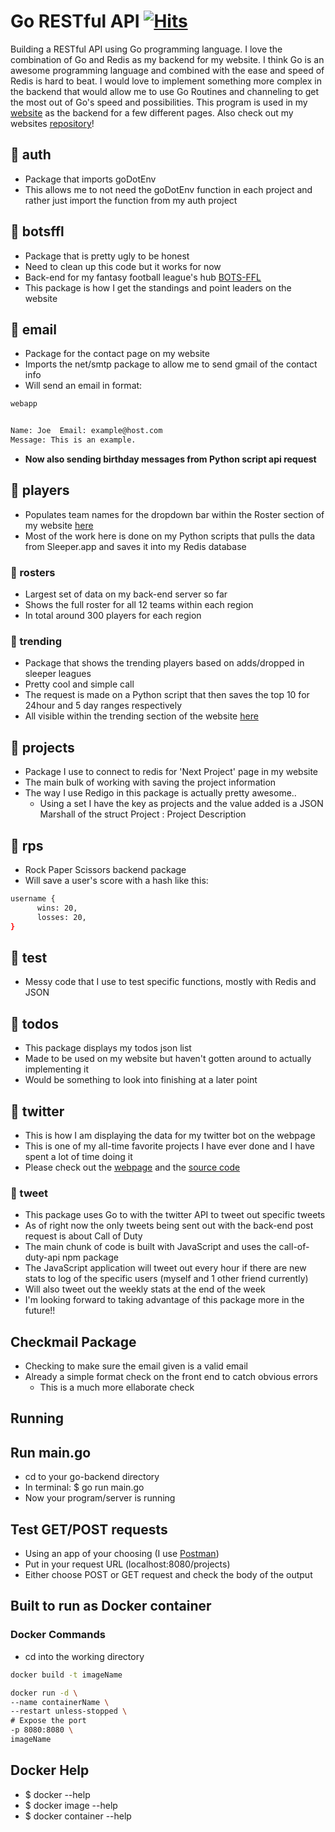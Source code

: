 # Go RESTful API [![Hits](https://hits.seeyoufarm.com/api/count/incr/badge.svg?url=https%3A%2F%2Fgithub.com%2Fabspen1%2Fgo-backend&count_bg=%2329BEB0&title_bg=%23555555&icon=go.svg&icon_color=%2329BEB0&title=hits&edge_flat=false)](https://hits.seeyoufarm.com)
Building a RESTful API using Go programming language. I love the combination of Go and Redis as my backend for my website. I think Go is an awesome programming language and combined with the ease and speed of Redis is hard to beat. I would love to implement something more complex in the backend that would allow me to use Go Routines and channeling to get the most out of Go's speed and possibilities. This program is used in my [website](https://abspen1.github.io) as the backend for a few different pages. Also check out my websites [repository](https://github.com/abspen1/abspen1.github.io)!


## 📁 auth
* Package that imports goDotEnv
* This allows me to not need the goDotEnv function in each project and rather just import the function from my auth project


## 📁 botsffl
* Package that is pretty ugly to be honest
* Need to clean up this code but it works for now
* Back-end for my fantasy football league's hub [BOTS-FFL](https://austinspencer.works/BOTS-FFL)
* This package is how I get the standings and point leaders on the website


## 📁 email
* Package for the contact page on my website
* Imports the net/smtp package to allow me to send gmail of the contact info
* Will send an email in format:
```bash
webapp


Name: Joe  Email: example@host.com
Message: This is an example.
```
* **Now also sending birthday messages from Python script api request**


## 📁 players
* Populates team names for the dropdown bar within the Roster section of my website [here](https://austinspencer.works/BOTS-FFL/#rosters)
* Most of the work here is done on my Python scripts that pulls the data from Sleeper.app and saves it into my Redis database

### 📁 rosters
* Largest set of data on my back-end server so far
* Shows the full roster for all 12 teams within each region
* In total around 300 players for each region

### 📁 trending
* Package that shows the trending players based on adds/dropped in sleeper leagues
* Pretty cool and simple call
* The request is made on a Python script that then saves the top 10 for 24hour and 5 day ranges respectively
* All visible within the trending section of the website [here](https://austinspencer.works/BOTS-FFL/#trending-players)


## 📁 projects
* Package I use to connect to redis for 'Next Project' page in my website
* The main bulk of working with saving the project information
* The way I use Redigo in this package is actually pretty awesome..
   * Using a set I have the key as projects and the value added is a JSON Marshall of the struct Project : Project Description


## 📁 rps
* Rock Paper Scissors backend package
* Will save a user's score with a hash like this:
```bash
username {
      wins: 20,
      losses: 20,
}      
```

## 📁 test
* Messy code that I use to test specific functions, mostly with Redis and JSON


## 📁 todos
* This package displays my todos json list
* Made to be used on my website but haven't gotten around to actually implementing it
* Would be something to look into finishing at a later point


## 📁 twitter
* This is how I am displaying the data for my twitter bot on the webpage
* This is one of my all-time favorite projects I have ever done and I have spent a lot of time doing it
* Please check out the [webpage](https://austinspencer.works/twitter-bot) and the [source code](https://github.com/abspen1/twitter-bot)

### 📁 tweet
* This package uses Go to with the twitter API to tweet out specific tweets
* As of right now the only tweets being sent out with the back-end post request is about Call of Duty
* The main chunk of code is built with JavaScript and uses the call-of-duty-api npm package
* The JavaScript application will tweet out every hour if there are new stats to log of the specific users (myself and 1 other friend currently)
* Will also tweet out the weekly stats at the end of the week
* I'm looking forward to taking advantage of this package more in the future!!


## Checkmail Package
* Checking to make sure the email given is a valid email
* Already a simple format check on the front end to catch obvious errors
    * This is a much more ellaborate check
    

## Running

## Run main.go
* cd to your go-backend directory
* In terminal: $ go run main.go
* Now your program/server is running

## Test GET/POST requests
* Using an app of your choosing (I use [Postman](https://www.postman.com/downloads/))
* Put in your request URL (localhost:8080/projects)
* Either choose POST or GET request and check the body of the output

## Built to run as Docker container
### Docker Commands
* cd into the working directory

```bash
docker build -t imageName

docker run -d \
--name containerName \
--restart unless-stopped \
# Expose the port
-p 8080:8080 \
imageName
```
    
## Docker Help
* $ docker --help
* $ docker image --help
* $ docker container --help
